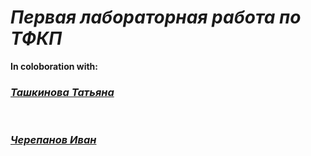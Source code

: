 # ***Первая лабораторная работа по ТФКП*** 

**In coloboration with:** 

### ***[Ташкинова Татьяна](https://github.com/stepppmum)***

<br> 

### ***[Черепанов Иван](https://github.com/mmserty200000)*** 

<br>
